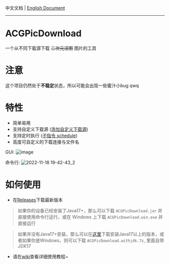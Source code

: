 中文文档 | [English Document](https://github.com/zxzxy/ACGPicDownload/blob/master/README.en.md)

--------------------

# ACGPicDownload

一个从不同下载源下载 ~~二次元涩图~~ 图片的工具

# 注意

这个项目仍然处于**不稳定**状态，所以可能会出现一些蜜汁小bug qwq

# 特性

- 简单易用
- 支持自定义下载源 ([添加自定义下载源](https://github.com/zxzxy/ACGPicDownload/wiki/%E6%B7%BB%E5%8A%A0%E8%87%AA%E5%AE%9A%E4%B9%89%E4%B8%8B%E8%BD%BD%E6%BA%90))
- 支持定时执行 ([子指令 schedule](https://github.com/zxzxy/ACGPicDownload/wiki/%E4%BD%BF%E7%94%A8%E6%95%99%E7%A8%8B#%E5%AD%90%E6%8C%87%E4%BB%A4-schedule))
- 高度可自定义的下载连接与文件名

GUI:
![image](https://user-images.githubusercontent.com/73475219/203989880-dd08ef60-af17-4bbd-9c20-b16d77e7f832.png)

命令行:
![2022-11-18 19-42-43_2](https://user-images.githubusercontent.com/73475219/202701179-2b8439ac-0f0a-4f12-9fbc-9574a1620411.gif)

# 如何使用

- 在[Releases](https://github.com/zxzxy/ACGPicDownload/releases)下载最新版本

>如果你的设备已经安装了Java17+，那么可以下载 `ACGPicDownload.jar` 并直接使用命令行运行，或在 Windows 上下载 `ACGPicDownload.win.exe` 并直接运行

>如果并没有Java17+安装，那么可以在[这里](https://adoptium.net/zh-CN/temurin/archive)下载安装Java17以上的版本，或者如果你是Windows，则可以下载 `ACGPicDownload.withjdk.7z`, 里面自带JDK17

- 请在[wiki](https://github.com/zxzxy/ACGPicDownload/wiki)查看详细使用教程~
